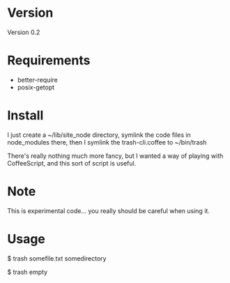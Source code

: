 Version
=======
Version 0.2

Requirements
============
 * better-require
 * posix-getopt

Install
=======
I just create a ~/lib/site_node directory, symlink the code files in node_modules there,
then I symlink the trash-cli.coffee to ~/bin/trash

There's really nothing much more fancy, but I wanted a way of playing with CoffeeScript, and this sort of script is useful.

Note
====
This is experimental code... you really should be careful when using it.

Usage
=====
$ trash somefile.txt somedirectory

$ trash empty